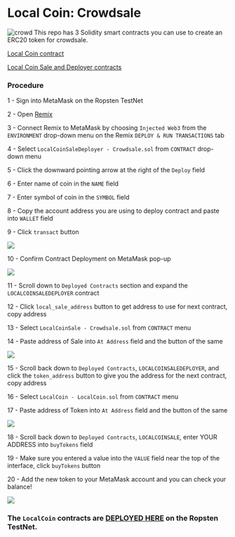# Local Coin: Crowdsale

![crowd](Images/crowd.png)
This repo has 3 Solidity smart contracts you can use to create an ERC20 token for crowdsale.

[Local Coin contract](Code/LocalCoin.sol)

[Local Coin Sale and Deployer contracts](Code/LocalCoin.sol)

### Procedure
1 - Sign into MetaMask on the Ropsten TestNet

2 - Open [Remix](remix.ethereum.org)

3 - Connect Remix to MetaMask by choosing `Injected Web3` from the `ENVIRONMENT` drop-down menu on the Remix `DEPLOY & RUN TRANSACTIONS` tab

4 - Select `LocalCoinSaleDeployer - Crowdsale.sol` from `CONTRACT` drop-down menu

5 - Click the downward pointing arrow at the right of the `Deploy` field

6 - Enter name of coin in the `NAME` field

7 - Enter symbol of coin in the `SYMBOL` field

8 - Copy the account address you are using to deploy contract and paste into `WALLET` field

9 - Click `transact` button

![](Images/chooseDeployer.png)

10 - Confirm Contract Deployment on MetaMask pop-up

![](Images/deploy.png)

11 - Scroll down to `Deployed Contracts` section and expand the `LOCALCOINSALEDEPLOYER` contract

12 - Click `local_sale_address` button to get address to use for next contract, copy address

13 - Select `LocalCoinSale - Crowdsale.sol` from `CONTRACT` menu

14 - Paste address of Sale into `At Address` field and the button of the same

![](Images/saleAddress.png)

15 - Scroll back down to `Deployed Contracts`, `LOCALCOINSALEDEPLOYER`, and click the `token_address` button to give you the address for the next contract, copy address

16 - Select `LocalCoin - LocalCoin.sol` from `CONTRACT` menu

17 - Paste address of Token into `At Address` field and the button of the same

![](Images/tokenAddress.png)

18 - Scroll back down to `Deployed Contracts`, `LOCALCOINSALE`, enter YOUR ADDRESS into `buyTokens` field

19 - Make sure you entered a value into the `VALUE` field near the top of the interface, click `buyTokens` button

20 - Add the new token to your MetaMask account and you can check your balance!

![](Images/buyToken.png)

### The `LocalCoin` contracts are [DEPLOYED HERE](https://ropsten.etherscan.io/address/0xbcbb960f7428b6fd3cd07ff26561f37d82339f11) on the Ropsten TestNet.